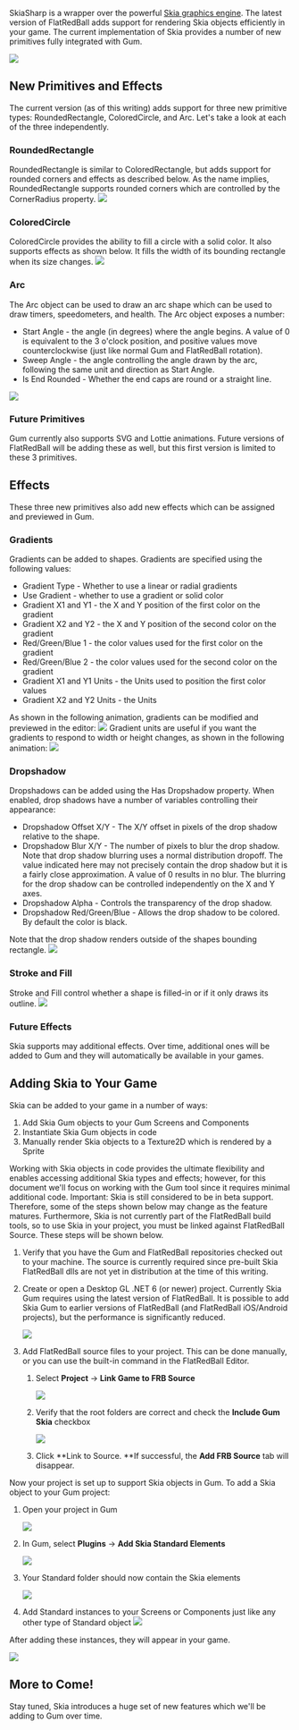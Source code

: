 SkiaSharp is a wrapper over the powerful [Skia graphics engine](http://skia.org). The latest version of FlatRedBall adds support for rendering Skia objects efficiently in your game. The current implementation of Skia provides a number of new primitives fully integrated with Gum.

![](/media/2022-12-img_63af1c180b9bd.png)

## New Primitives and Effects

The current version (as of this writing) adds support for three new primitive types: RoundedRectangle, ColoredCircle, and Arc. Let's take a look at each of the three independently.

### RoundedRectangle

RoundedRectangle is similar to ColoredRectangle, but adds support for rounded corners and effects as described below. As the name implies, RoundedRectangle supports rounded corners which are controlled by the CornerRadius property. [![](/wp-content/uploads/2022/12/30_10-18-42.gif)](/wp-content/uploads/2022/12/30_10-18-42.gif)

### ColoredCircle

ColoredCircle provides the ability to fill a circle with a solid color. It also supports effects as shown below. It fills the width of its bounding rectangle when its size changes. [![](/wp-content/uploads/2022/12/30_10-21-41.gif)](/wp-content/uploads/2022/12/30_10-21-41.gif)

### Arc

The Arc object can be used to draw an arc shape which can be used to draw timers, speedometers, and health. The Arc object exposes a number:

-   Start Angle - the angle (in degrees) where the angle begins. A value of 0 is equivalent to the 3 o'clock position, and positive values move counterclockwise (just like normal Gum and FlatRedBall rotation).
-   Sweep Angle - the angle controlling the angle drawn by the arc, following the same unit and direction as Start Angle.
-   Is End Rounded - Whether the end caps are round or a straight line.

[![](/wp-content/uploads/2022/12/30_10-28-57.gif)](/wp-content/uploads/2022/12/30_10-28-57.gif)

### Future Primitives

Gum currently also supports SVG and Lottie animations. Future versions of FlatRedBall will be adding these as well, but this first version is limited to these 3 primitives.

## Effects

These three new primitives also add new effects which can be assigned and previewed in Gum.

### Gradients

Gradients can be added to shapes. Gradients are specified using the following values:

-   Gradient Type - Whether to use a linear or radial gradients
-   Use Gradient - whether to use a gradient or solid color
-   Gradient X1 and Y1 - the X and Y position of the first color on the gradient
-   Gradient X2 and Y2 - the X and Y position of the second color on the gradient
-   Red/Green/Blue 1 - the color values used for the first color on the gradient
-   Red/Green/Blue 2 - the color values used for the second color on the gradient
-   Gradient X1 and Y1 Units - the Units used to position the first color values
-   Gradient X2 and Y2 Units - the Units

As shown in the following animation, gradients can be modified and previewed in the editor: [![](/wp-content/uploads/2022/12/30_10-39-22.gif)](/wp-content/uploads/2022/12/30_10-39-22.gif) Gradient units are useful if you want the gradients to respond to width or height changes, as shown in the following animation: [![](/wp-content/uploads/2022/12/30_10-48-08.gif)](/wp-content/uploads/2022/12/30_10-48-08.gif)

### Dropshadow

Dropshadows can be added using the Has Dropshadow property. When enabled, drop shadows have a number of variables controlling their appearance:

-   Dropshadow Offset X/Y - The X/Y offset in pixels of the drop shadow relative to the shape.
-   Dropshadow Blur X/Y - The number of pixels to blur the drop shadow. Note that drop shadow blurring uses a normal distribution dropoff. The value indicated here may not precisely contain the drop shadow but it is a fairly close approximation. A value of 0 results in no blur. The blurring for the drop shadow can be controlled independently on the X and Y axes.
-   Dropshadow Alpha - Controls the transparency of the drop shadow.
-   Dropshadow Red/Green/Blue - Allows the drop shadow to be colored. By default the color is black.

Note that the drop shadow renders outside of the shapes bounding rectangle. [![](/wp-content/uploads/2022/12/30_10-55-57.gif)](/wp-content/uploads/2022/12/30_10-55-57.gif)

### Stroke and Fill

Stroke and Fill control whether a shape is filled-in or if it only draws its outline. [![](/wp-content/uploads/2022/12/30_10-58-47.gif)](/wp-content/uploads/2022/12/30_10-58-47.gif)

### Future Effects

Skia supports may additional effects. Over time, additional ones will be added to Gum and they will automatically be available in your games.

## Adding Skia to Your Game

Skia can be added to your game in a number of ways:

1.  Add Skia Gum objects to your Gum Screens and Components
2.  Instantiate Skia Gum objects in code
3.  Manually render Skia objects to a Texture2D which is rendered by a Sprite

Working with Skia objects in code provides the ultimate flexibility and enables accessing additional Skia types and effects; however, for this document we'll focus on working with the Gum tool since it requires minimal additional code. Important: Skia is still considered to be in beta support. Therefore, some of the steps shown below may change as the feature matures. Furthermore, Skia is not currently part of the FlatRedBall build tools, so to use Skia in your project, you must be linked against FlatRedBall Source. These steps will be shown below.

1.  Verify that you have the Gum and FlatRedBall repositories checked out to your machine. The source is currently required since pre-built Skia FlatRedBall dlls are not yet in distribution at the time of this writing.

2.  Create or open a Desktop GL .NET 6 (or newer) project. Currently Skia Gum requires using the latest version of FlatRedBall. It is possible to add Skia Gum to earlier versions of FlatRedBall (and FlatRedBall iOS/Android projects), but the performance is significantly reduced.

    ![](/media/2022-12-img_63af2942b3c6f.png)

3.  Add FlatRedBall source files to your project. This can be done manually, or you can use the built-in command in the FlatRedBall Editor.
    1.  Select **Project** -\> **Link Game to FRB Source**

        ![](/media/2022-12-img_63af2a2c1cf0c.png)

    2.  Verify that the root folders are correct and check the **Include Gum Skia** checkbox

        ![](/media/2022-12-img_63af2a74e73f0.png)

    3.  Click **Link to Source. **If successful, the **Add FRB Source** tab will disappear.

Now your project is set up to support Skia objects in Gum. To add a Skia object to your Gum project:

1.  Open your project in Gum

    ![](/media/2022-12-img_63af2bdaea5be.png)

2.  In Gum, select **Plugins** -\> **Add Skia Standard Elements**

    ![](/media/2022-12-img_63af2c155d141.png)

3.  Your Standard folder should now contain the Skia elements

    ![](/media/2022-12-img_63af2c46050ad.png)

4.  Add Standard instances to your Screens or Components just like any other type of Standard object [![](/wp-content/uploads/2022/12/30_11-23-00.gif)](/wp-content/uploads/2022/12/30_11-23-00.gif)

After adding these instances, they will appear in your game.

![](/media/2022-12-img_63af2f403fd5e.png)

## More to Come!

Stay tuned, Skia introduces a huge set of new features which we'll be adding to Gum over time.
